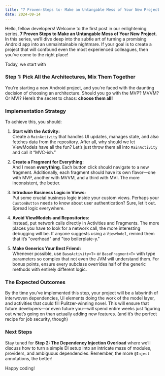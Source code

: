 ```yaml
---
title: "7 Proven-Steps to- Make an Untangable Mess of Your New Project. Part 1"
date: 2024-09-14
---
```


Hello, fellow developers! Welcome to the first post in our enlightening series, **7 Proven Steps to Make an Untangable Mess of Your New Project**.  In this series, we’ll dive deep into the subtle art of turning a promising Android app into an unmaintainable nightmare. If your goal is to create a project that will confound even the most experienced colleagues, then you’ve come to the right place!

Today, we start with

### Step 1: Pick All the Architectures, Mix Them Together

You're starting a new Android project, and you're faced with the daunting decision of choosing an architecture. Should you go with the MVP? MVVM? Or MVI? Here’s the secret to chaos: **choose them all!**

### Implementation Strategy

To achieve this, you should:

1. **Start with the Activity:**  
   Create a `MainActivity` that handles UI updates, manages state, and also fetches data from the repository. After all, why should we let ViewModels have all the fun? Let’s just throw them all into `MainActivity` and call it “MVC-ish.”

2. **Create a Fragment for Everything:**  
   And I mean **everything**. Each button click should navigate to a new fragment. Additionally, each fragment should have its own flavor—one with MVP, another with MVVM, and a third with MVI. The more inconsistent, the better.

3. **Introduce Business Logic in Views:**  
   Put some crucial business logic inside your custom views. Perhaps your `CustomButton` needs to know about user authentication? Sure, let it out. Spread logic everywhere.

4. **Avoid ViewModels and Repositories:**  
   Instead, put network calls directly in Activities and Fragments. The more places you have to look for a network call, the more interesting debugging will be. If anyone suggests using a `ViewModel`, remind them that it’s "overhead" and "too boilerplate-y."

5. **Make Generics Your Best Friend:**  
   Whenever possible, use `BaseActivity<T>` or `BaseFragment<T>` with type parameters so complex that not even the JVM will understand them. For bonus points, ensure every subclass overrides half of the generic methods with entirely different logic.

### The Expected Outcomes

By the time you’ve implemented this step, your project will be a labyrinth of interwoven dependencies, UI elements doing the work of the model layer, and activities that could fill Pulitzer-winning novel. This will ensure that future developers—or even future you—will spend entire weeks just figuring out what’s going on than actually adding new features. (and it’s the perfect recipe for job security, though)

### Next Steps

Stay tuned for **Step 2: The Dependency Injection Overload** where we’ll discuss how to turn a simple DI setup into an intricate maze of modules, providers, and ambiguous dependencies. Remember, the more `@Inject` annotations, the better!

Happy coding!
